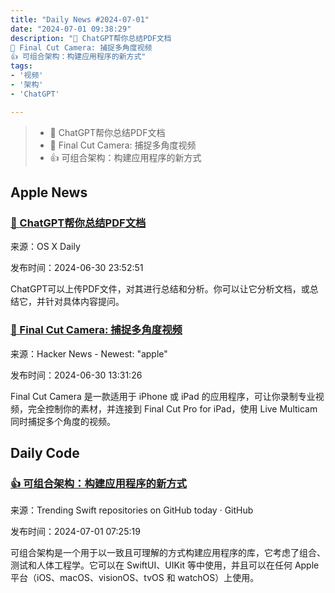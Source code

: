 ```yaml
---
title: "Daily News #2024-07-01"
date: "2024-07-01 09:38:29"
description: "🤯 ChatGPT帮你总结PDF文档
🎥 Final Cut Camera: 捕捉多角度视频
👍 可组合架构：构建应用程序的新方式"
tags: 
- '视频'
- '架构'
- 'ChatGPT'

---
```


> - 🤯 ChatGPT帮你总结PDF文档
> - 🎥 Final Cut Camera: 捕捉多角度视频
> - 👍 可组合架构：构建应用程序的新方式

## Apple News

### [🤯 ChatGPT帮你总结PDF文档](https://osxdaily.com/2024/06/30/how-to-summarize-analyze-pdf-documents-with-chatgpt-on-mac/)

来源：OS X Daily

发布时间：2024-06-30 23:52:51

ChatGPT可以上传PDF文件，对其进行总结和分析。你可以让它分析文档，或总结它，并针对具体内容提问。

### [🎥 Final Cut Camera: 捕捉多角度视频](https://support.apple.com/en-us/120071)

来源：Hacker News - Newest: "apple"

发布时间：2024-06-30 13:31:26

Final Cut Camera 是一款适用于 iPhone 或 iPad 的应用程序，可让你录制专业视频，完全控制你的素材，并连接到 Final Cut Pro for iPad，使用 Live Multicam 同时捕捉多个角度的视频。

## Daily Code

### [👍 可组合架构：构建应用程序的新方式](https://github.com/pointfreeco/swift-composable-architecture)

来源：Trending Swift repositories on GitHub today · GitHub

发布时间：2024-07-01 07:25:19

可组合架构是一个用于以一致且可理解的方式构建应用程序的库，它考虑了组合、测试和人体工程学。它可以在 SwiftUI、UIKit 等中使用，并且可以在任何 Apple 平台（iOS、macOS、visionOS、tvOS 和 watchOS）上使用。
